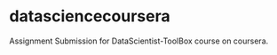 datasciencecoursera
===================
Assignment Submission for DataScientist-ToolBox course on coursera.
